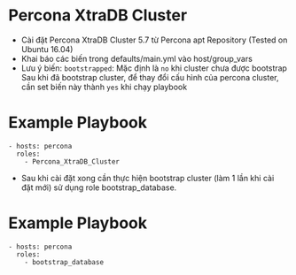 Percona XtraDB Cluster
======================

- Cài đặt Percona XtraDB Cluster 5.7 từ Percona apt Repository (Tested on Ubuntu 16.04)
- Khai báo các biến trong defaults/main.yml vào host/group_vars
- Lưu ý biến: `bootstrapped`: Mặc định là `no` khi cluster chưa được bootstrap
  Sau khi đã bootstrap cluster, để thay đổi cấu hình của percona cluster, cần set biến này thành `yes` khi chạy playbook

Example Playbook
================

```
- hosts: percona
  roles:
    - Percona_XtraDB_Cluster
```

- Sau khi cài đặt xong cần thực hiện bootstrap cluster (làm 1 lần khi cài đặt mới) sử dụng role bootstrap_database.


Example Playbook
================

```
- hosts: percona
  roles:
    - bootstrap_database
```
